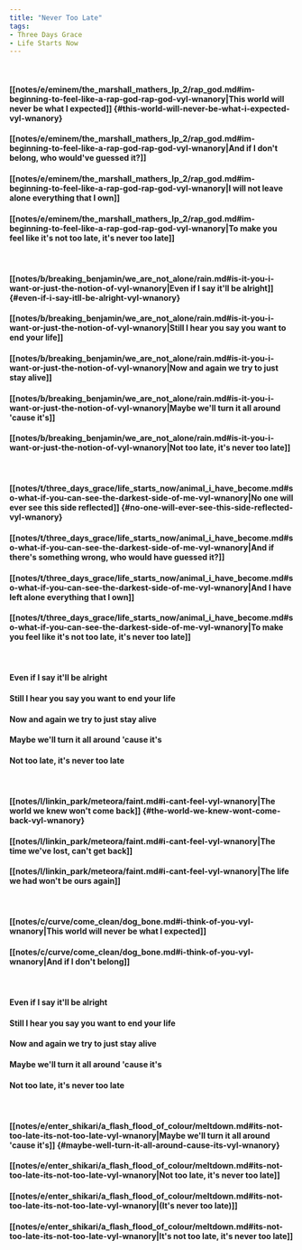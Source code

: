 ```yaml
---
title: "Never Too Late"
tags:
- Three Days Grace
- Life Starts Now
---
```

&nbsp;
#### [[notes/e/eminem/the_marshall_mathers_lp_2/rap_god.md#im-beginning-to-feel-like-a-rap-god-rap-god-vyl-wnanory|This world will never be what I expected]] {#this-world-will-never-be-what-i-expected-vyl-wnanory}
#### [[notes/e/eminem/the_marshall_mathers_lp_2/rap_god.md#im-beginning-to-feel-like-a-rap-god-rap-god-vyl-wnanory|And if I don't belong, who would've guessed it?]]
#### [[notes/e/eminem/the_marshall_mathers_lp_2/rap_god.md#im-beginning-to-feel-like-a-rap-god-rap-god-vyl-wnanory|I will not leave alone everything that I own]]
#### [[notes/e/eminem/the_marshall_mathers_lp_2/rap_god.md#im-beginning-to-feel-like-a-rap-god-rap-god-vyl-wnanory|To make you feel like it's not too late, it's never too late]]
&nbsp;
#### [[notes/b/breaking_benjamin/we_are_not_alone/rain.md#is-it-you-i-want-or-just-the-notion-of-vyl-wnanory|Even if I say it'll be alright]] {#even-if-i-say-itll-be-alright-vyl-wnanory}
#### [[notes/b/breaking_benjamin/we_are_not_alone/rain.md#is-it-you-i-want-or-just-the-notion-of-vyl-wnanory|Still I hear you say you want to end your life]]
#### [[notes/b/breaking_benjamin/we_are_not_alone/rain.md#is-it-you-i-want-or-just-the-notion-of-vyl-wnanory|Now and again we try to just stay alive]]
#### [[notes/b/breaking_benjamin/we_are_not_alone/rain.md#is-it-you-i-want-or-just-the-notion-of-vyl-wnanory|Maybe we'll turn it all around 'cause it's]]
#### [[notes/b/breaking_benjamin/we_are_not_alone/rain.md#is-it-you-i-want-or-just-the-notion-of-vyl-wnanory|Not too late, it's never too late]]
&nbsp;
#### [[notes/t/three_days_grace/life_starts_now/animal_i_have_become.md#so-what-if-you-can-see-the-darkest-side-of-me-vyl-wnanory|No one will ever see this side reflected]] {#no-one-will-ever-see-this-side-reflected-vyl-wnanory}
#### [[notes/t/three_days_grace/life_starts_now/animal_i_have_become.md#so-what-if-you-can-see-the-darkest-side-of-me-vyl-wnanory|And if there's something wrong, who would have guessed it?]]
#### [[notes/t/three_days_grace/life_starts_now/animal_i_have_become.md#so-what-if-you-can-see-the-darkest-side-of-me-vyl-wnanory|And I have left alone everything that I own]]
#### [[notes/t/three_days_grace/life_starts_now/animal_i_have_become.md#so-what-if-you-can-see-the-darkest-side-of-me-vyl-wnanory|To make you feel like it's not too late, it's never too late]]
&nbsp;
#### Even if I say it'll be alright
#### Still I hear you say you want to end your life
#### Now and again we try to just stay alive
#### Maybe we'll turn it all around 'cause it's
#### Not too late, it's never too late
&nbsp;
#### [[notes/l/linkin_park/meteora/faint.md#i-cant-feel-vyl-wnanory|The world we knew won't come back]] {#the-world-we-knew-wont-come-back-vyl-wnanory}
#### [[notes/l/linkin_park/meteora/faint.md#i-cant-feel-vyl-wnanory|The time we've lost, can't get back]]
#### [[notes/l/linkin_park/meteora/faint.md#i-cant-feel-vyl-wnanory|The life we had won't be ours again]]
&nbsp;
#### [[notes/c/curve/come_clean/dog_bone.md#i-think-of-you-vyl-wnanory|This world will never be what I expected]]
#### [[notes/c/curve/come_clean/dog_bone.md#i-think-of-you-vyl-wnanory|And if I don't belong]]
&nbsp;
#### Even if I say it'll be alright
#### Still I hear you say you want to end your life
#### Now and again we try to just stay alive
#### Maybe we'll turn it all around 'cause it's
#### Not too late, it's never too late
&nbsp;
#### [[notes/e/enter_shikari/a_flash_flood_of_colour/meltdown.md#its-not-too-late-its-not-too-late-vyl-wnanory|Maybe we'll turn it all around 'cause it's]] {#maybe-well-turn-it-all-around-cause-its-vyl-wnanory}
#### [[notes/e/enter_shikari/a_flash_flood_of_colour/meltdown.md#its-not-too-late-its-not-too-late-vyl-wnanory|Not too late, it's never too late]]
#### [[notes/e/enter_shikari/a_flash_flood_of_colour/meltdown.md#its-not-too-late-its-not-too-late-vyl-wnanory|(It's never too late)]]
#### [[notes/e/enter_shikari/a_flash_flood_of_colour/meltdown.md#its-not-too-late-its-not-too-late-vyl-wnanory|It's not too late, it's never too late]]
